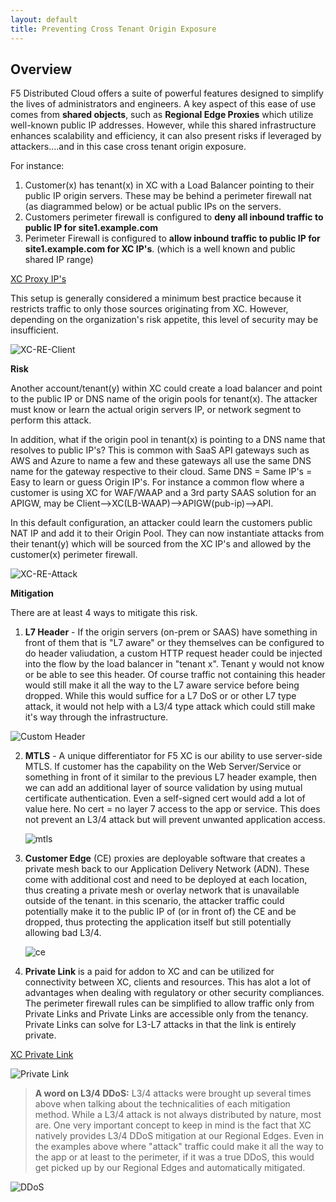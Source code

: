 ```yaml
---
layout: default
title: Preventing Cross Tenant Origin Exposure
---
```


## Overview

F5 Distributed Cloud offers a suite of powerful features designed to simplify the lives of administrators and engineers. A key aspect of this ease of use comes from **shared objects**, such as **Regional Edge Proxies** which utilize well-known public IP addresses. However, while this shared infrastructure enhances scalability and efficiency, it can also present risks if leveraged by attackers....and in this case cross tenant origin exposure.  

For instance:

1. Customer(x) has tenant(x) in XC with a Load Balancer pointing to their public IP origin servers. These may be behind a perimeter firewall nat (as diagrammed below) or be actual public IPs on the servers. 
2. Customers perimeter firewall is configured to **deny all inbound traffic to public IP for site1.example.com**
3. Perimeter Firewall is configured to **allow inbound traffic to public IP for site1.example.com for XC IP's**. (which is a well known and public shared IP range) 

[XC Proxy IP's](https://docs.cloud.f5.com/docs-v2/platform/reference/network-cloud-ref)

This setup is generally considered a minimum best practice because it restricts traffic to only those sources originating from XC. However, depending on the organization's risk appetite, this level of security may be insufficient. 

   ![XC-RE-Client](/xc-images/xc-re-client.png)


**Risk**

Another account/tenant(y) within XC could create a load balancer and point to the public IP or DNS name of the origin pools for tenant(x). The attacker must know or learn the actual origin servers IP, or network segment to perform this attack. 

In addition, what if the origin pool in tenant(x) is pointing to a DNS name that resolves to public IP's? This is common with SaaS API gateways such as AWS and Azure to name a few and these gateways all use the same DNS name for the gateway respective to their cloud. Same DNS = Same IP's = Easy to learn or guess Origin IP's. For instance a common flow where a customer is using XC for WAF/WAAP and a 3rd party SAAS solution for an APIGW, may be Client-->XC(LB-WAAP)-->APIGW(pub-ip)-->API. 

In this default configuration, an attacker could learn the customers public NAT IP and add it to their Origin Pool. They can now instantiate attacks from their tenant(y) which will be sourced from the XC IP's and allowed by the customer(x) perimeter firewall. 

  ![XC-RE-Attack](/xc-images/xc-re-attack.png)

**Mitigation**
 
There are at least 4 ways to mitigate this risk. 

 1. **L7 Header** - If the origin servers (on-prem or SAAS) have something in front of them that is "L7 aware" or they themselves can be configured to do header valiudation, a custom HTTP request header could be injected into the flow by the load balancer in "tenant x". Tenant y would not know or be able to see this header. Of course traffic not containing this header would still make it all the way to the L7 aware service before being dropped. While this would suffice for a L7 DoS or or other L7 type attack, it would not help with a L3/4 type attack which could still make it's way through the infrastructure.  
 
   ![Custom Header](/xc-images/header.png)
 

2. **MTLS** - A unique differentiator for F5 XC is our ability to use server-side MTLS. If customer has the capability on the Web Server/Service or something in front of it similar to the previous L7 header example, then we can add an additional layer of source validation by using mutual certificate authentication. Even a self-signed cert would add a lot of value here. No cert = no layer 7 access to the app or service. This does not prevent an L3/4 attack but will prevent unwanted application access. 

   ![mtls](/xc-images/mtls.png)

3. **Customer Edge** (CE) proxies are deployable software that creates a private mesh back to our Application Delivery Network (ADN). These come with additional cost and need to be deployed at each location, thus creating a private mesh or overlay network that is unavailable outside of the tenant. in this scenario, the attacker traffic could potentially make it to the public IP of (or in front of) the CE and be dropped, thus protecting the application itself but still potentially allowing bad L3/4. 


   ![ce](/xc-images/ce.png)


4. **Private Link** is a paid for addon to XC and can be utilized for connectivity between XC, clients and resources.  This has alot a lot of advantages when dealing with regulatory or other security compliances. 
The perimeter firewall rules can be simplified to allow traffic only from Private Links and Private Links are accessible only from the tenancy. Private Links can solve for L3-L7 attacks in that the link is entirely private. 

[XC Private Link](https://www.f5.com/pdf/solution-profiles/introducing-f5-distributed-cloud-private-link-solution-overview.pdf)

   ![Private Link](/xc-images/private-l.png)

  
> **A word on L3/4 DDoS:** L3/4 attacks were brought up several times above when talking about the technicalities of each mitigation method. While a L3/4 attack is not always distributed by nature, most are. One very important concept to keep in mind is the fact that XC natively provides L3/4 DDoS mitigation at our Regional Edges. Even in the examples above where "attack" traffic could make it all the way to the app or at least to the perimeter, if it was a true DDoS, this would get picked up by our Regional Edges and automatically mitigated. 

   ![DDoS](/xc-images/ddos.png)

   
